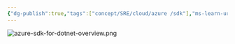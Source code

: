```yaml
---
{"dg-publish":true,"tags":["concept/SRE/cloud/azure /sdk"],"ms-learn-url":"https://learn.microsoft.com/en-us/dotnet/azure/sdk/azure-sdk-for-dotnet","permalink":"/concepts/azure-sdk-for-net/","dgPassFrontmatter":true}
---
```


![azure-sdk-for-dotnet-overview.png](/img/user/images/azure-sdk-for-dotnet-overview.png)